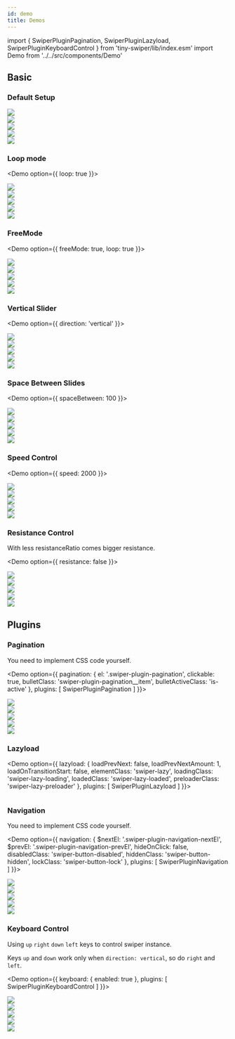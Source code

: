 ```yaml
---
id: demo
title: Demos
---
```

import {
    SwiperPluginPagination,
    SwiperPluginLazyload,
    SwiperPluginKeyboardControl
} from 'tiny-swiper/lib/index.esm'
import Demo from '../../src/components/Demo'

## Basic

### Default Setup

<Demo
    option={{}}
    demoID="tiny-swiper2-basic-demo">
    <div className="swiper-container">
        <div className="swiper-wrapper">
            <div className="swiper-slide">
                <img src="https://user-images.githubusercontent.com/10026019/102231248-ba31ce00-3f28-11eb-953e-60001e810876.png"/>
            </div>
            <div className="swiper-slide">
                <img src="https://user-images.githubusercontent.com/10026019/102232334-eef25500-3f29-11eb-857b-fcb744045fe8.png"/>
            </div>
            <div className="swiper-slide">
                <img src="https://user-images.githubusercontent.com/10026019/102230734-32e45a80-3f28-11eb-9d78-697b8049caea.png"/>
            </div>
            <div className="swiper-slide">
                <img src="https://user-images.githubusercontent.com/10026019/102230550-f7e22700-3f27-11eb-8d81-687c02919745.png"/>
            </div>
            <div className="swiper-slide">
                <img src="https://user-images.githubusercontent.com/10026019/102230508-ed279200-3f27-11eb-9765-88fe733eeb8c.png"/>
            </div>
        </div>
    </div>
</Demo>


### Loop mode

<Demo
    option={{
        loop: true
    }}>
    <div className="swiper-container">
        <div className="swiper-wrapper">
            <div className="swiper-slide">
                <img src="https://user-images.githubusercontent.com/10026019/102231248-ba31ce00-3f28-11eb-953e-60001e810876.png"/>
            </div>
            <div className="swiper-slide">
                <img src="https://user-images.githubusercontent.com/10026019/102232334-eef25500-3f29-11eb-857b-fcb744045fe8.png"/>
            </div>
            <div className="swiper-slide">
                <img src="https://user-images.githubusercontent.com/10026019/102230734-32e45a80-3f28-11eb-9d78-697b8049caea.png"/>
            </div>
            <div className="swiper-slide">
                <img src="https://user-images.githubusercontent.com/10026019/102230550-f7e22700-3f27-11eb-8d81-687c02919745.png"/>
            </div>
            <div className="swiper-slide">
                <img src="https://user-images.githubusercontent.com/10026019/102230508-ed279200-3f27-11eb-9765-88fe733eeb8c.png"/>
            </div>
        </div>
    </div>
</Demo>


### FreeMode

<Demo
    option={{
        freeMode: true,
        loop: true
    }}>
    <div className="swiper-container">
        <div className="swiper-wrapper">
            <div className="swiper-slide">
                <img src="https://user-images.githubusercontent.com/10026019/102231248-ba31ce00-3f28-11eb-953e-60001e810876.png"/>
            </div>
            <div className="swiper-slide">
                <img src="https://user-images.githubusercontent.com/10026019/102232334-eef25500-3f29-11eb-857b-fcb744045fe8.png"/>
            </div>
            <div className="swiper-slide">
                <img src="https://user-images.githubusercontent.com/10026019/102230734-32e45a80-3f28-11eb-9d78-697b8049caea.png"/>
            </div>
            <div className="swiper-slide">
                <img src="https://user-images.githubusercontent.com/10026019/102230550-f7e22700-3f27-11eb-8d81-687c02919745.png"/>
            </div>
            <div className="swiper-slide">
                <img src="https://user-images.githubusercontent.com/10026019/102230508-ed279200-3f27-11eb-9765-88fe733eeb8c.png"/>
            </div>
        </div>
    </div>
</Demo>

### Vertical Slider

<Demo
    option={{
        direction: 'vertical'
    }}>
    <div className="swiper-container">
        <div className="swiper-wrapper">
            <div className="swiper-slide">
                <img src="https://user-images.githubusercontent.com/10026019/102231248-ba31ce00-3f28-11eb-953e-60001e810876.png"/>
            </div>
            <div className="swiper-slide">
                <img src="https://user-images.githubusercontent.com/10026019/102232334-eef25500-3f29-11eb-857b-fcb744045fe8.png"/>
            </div>
            <div className="swiper-slide">
                <img src="https://user-images.githubusercontent.com/10026019/102230734-32e45a80-3f28-11eb-9d78-697b8049caea.png"/>
            </div>
            <div className="swiper-slide">
                <img src="https://user-images.githubusercontent.com/10026019/102230550-f7e22700-3f27-11eb-8d81-687c02919745.png"/>
            </div>
            <div className="swiper-slide">
                <img src="https://user-images.githubusercontent.com/10026019/102230508-ed279200-3f27-11eb-9765-88fe733eeb8c.png"/>
            </div>
        </div>
    </div>
</Demo>

### Space Between Slides

<Demo
    option={{
        spaceBetween: 100
    }}>
    <div className="swiper-container">
        <div className="swiper-wrapper">
            <div className="swiper-slide">
                <img src="https://user-images.githubusercontent.com/10026019/102231248-ba31ce00-3f28-11eb-953e-60001e810876.png"/>
            </div>
            <div className="swiper-slide">
                <img src="https://user-images.githubusercontent.com/10026019/102232334-eef25500-3f29-11eb-857b-fcb744045fe8.png"/>
            </div>
            <div className="swiper-slide">
                <img src="https://user-images.githubusercontent.com/10026019/102230734-32e45a80-3f28-11eb-9d78-697b8049caea.png"/>
            </div>
            <div className="swiper-slide">
                <img src="https://user-images.githubusercontent.com/10026019/102230550-f7e22700-3f27-11eb-8d81-687c02919745.png"/>
            </div>
            <div className="swiper-slide">
                <img src="https://user-images.githubusercontent.com/10026019/102230508-ed279200-3f27-11eb-9765-88fe733eeb8c.png"/>
            </div>
        </div>
    </div>
</Demo>

### Speed Control

<Demo
    option={{
        speed: 2000
    }}>
    <div className="swiper-container">
        <div className="swiper-wrapper">
            <div className="swiper-slide">
                <img src="https://user-images.githubusercontent.com/10026019/102231248-ba31ce00-3f28-11eb-953e-60001e810876.png"/>
            </div>
            <div className="swiper-slide">
                <img src="https://user-images.githubusercontent.com/10026019/102232334-eef25500-3f29-11eb-857b-fcb744045fe8.png"/>
            </div>
            <div className="swiper-slide">
                <img src="https://user-images.githubusercontent.com/10026019/102230734-32e45a80-3f28-11eb-9d78-697b8049caea.png"/>
            </div>
            <div className="swiper-slide">
                <img src="https://user-images.githubusercontent.com/10026019/102230550-f7e22700-3f27-11eb-8d81-687c02919745.png"/>
            </div>
            <div className="swiper-slide">
                <img src="https://user-images.githubusercontent.com/10026019/102230508-ed279200-3f27-11eb-9765-88fe733eeb8c.png"/>
            </div>
        </div>
    </div>
</Demo>

### Resistance Control

With less resistanceRatio comes bigger resistance.

<Demo
    option={{
        resistance: false
    }}>
    <div className="swiper-container">
        <div className="swiper-wrapper">
            <div className="swiper-slide">
                <img src="https://user-images.githubusercontent.com/10026019/102231248-ba31ce00-3f28-11eb-953e-60001e810876.png"/>
            </div>
            <div className="swiper-slide">
                <img src="https://user-images.githubusercontent.com/10026019/102232334-eef25500-3f29-11eb-857b-fcb744045fe8.png"/>
            </div>
            <div className="swiper-slide">
                <img src="https://user-images.githubusercontent.com/10026019/102230734-32e45a80-3f28-11eb-9d78-697b8049caea.png"/>
            </div>
            <div className="swiper-slide">
                <img src="https://user-images.githubusercontent.com/10026019/102230550-f7e22700-3f27-11eb-8d81-687c02919745.png"/>
            </div>
            <div className="swiper-slide">
                <img src="https://user-images.githubusercontent.com/10026019/102230508-ed279200-3f27-11eb-9765-88fe733eeb8c.png"/>
            </div>
        </div>
    </div>
</Demo>


## Plugins

### Pagination

You need to implement CSS code yourself.

<Demo
    option={{
        pagination: {
            el: '.swiper-plugin-pagination',
            clickable: true,
            bulletClass: 'swiper-plugin-pagination__item',
            bulletActiveClass: 'is-active'
        },
        plugins: [
            SwiperPluginPagination
        ]
    }}>
    <div className="swiper-container">
        <div className="swiper-wrapper">
            <div className="swiper-slide">
                <img src="https://user-images.githubusercontent.com/10026019/102231248-ba31ce00-3f28-11eb-953e-60001e810876.png"/>
            </div>
            <div className="swiper-slide">
                <img src="https://user-images.githubusercontent.com/10026019/102232334-eef25500-3f29-11eb-857b-fcb744045fe8.png"/>
            </div>
            <div className="swiper-slide">
                <img src="https://user-images.githubusercontent.com/10026019/102230734-32e45a80-3f28-11eb-9d78-697b8049caea.png"/>
            </div>
            <div className="swiper-slide">
                <img src="https://user-images.githubusercontent.com/10026019/102230550-f7e22700-3f27-11eb-8d81-687c02919745.png"/>
            </div>
            <div className="swiper-slide">
                <img src="https://user-images.githubusercontent.com/10026019/102230508-ed279200-3f27-11eb-9765-88fe733eeb8c.png"/>
            </div>
        </div>
        <div className="swiper-plugin-pagination"></div>
    </div>
</Demo>

### Lazyload

<Demo
    option={{
        lazyload: {
            loadPrevNext: false,
            loadPrevNextAmount: 1,
            loadOnTransitionStart: false,
            elementClass: 'swiper-lazy',
            loadingClass: 'swiper-lazy-loading',
            loadedClass: 'swiper-lazy-loaded',
            preloaderClass: 'swiper-lazy-preloader'
        },
        plugins: [
            SwiperPluginLazyload
        ]
    }}>
    <div className="swiper-container">
        <div className="swiper-wrapper">
            <div className="swiper-slide">
                <img
                    className="swiper-lazy"
                    data-src="https://user-images.githubusercontent.com/10026019/102231248-ba31ce00-3f28-11eb-953e-60001e810876.png"/>
                <div className="swiper-lazy-preloader"></div>
            </div>
            <div className="swiper-slide">
                <img
                    className="swiper-lazy"
                    data-src="https://user-images.githubusercontent.com/10026019/102232334-eef25500-3f29-11eb-857b-fcb744045fe8.png"/>
                <div className="swiper-lazy-preloader"></div>
            </div>
            <div className="swiper-slide">
                <img
                    className="swiper-lazy"
                    data-src="https://user-images.githubusercontent.com/10026019/102230734-32e45a80-3f28-11eb-9d78-697b8049caea.png"/>
                <div className="swiper-lazy-preloader"></div>
            </div>
            <div className="swiper-slide">
                <img
                    className="swiper-lazy"
                    data-src="https://user-images.githubusercontent.com/10026019/102230550-f7e22700-3f27-11eb-8d81-687c02919745.png"/>
                <div className="swiper-lazy-preloader"></div>
            </div>
            <div className="swiper-slide">
                <img
                    className="swiper-lazy"
                    data-src="https://user-images.githubusercontent.com/10026019/102230508-ed279200-3f27-11eb-9765-88fe733eeb8c.png"/>
                <div className="swiper-lazy-preloader"></div>
            </div>
        </div>
    </div>
</Demo>

### Navigation

You need to implement CSS code yourself.

<Demo
    option={{
        navigation: {
            $nextEl: '.swiper-plugin-navigation-nextEl',
            $prevEl: '.swiper-plugin-navigation-prevEl',
            hideOnClick: false,
            disabledClass: 'swiper-button-disabled',
            hiddenClass: 'swiper-button-hidden',
            lockClass: 'swiper-button-lock'
        },
    plugins: [
        SwiperPluginNavigation
    ]
}}>
    <div className="swiper-container">
        <div className="swiper-wrapper">
            <div className="swiper-slide">
            <img src="https://user-images.githubusercontent.com/10026019/102231248-ba31ce00-3f28-11eb-953e-60001e810876.png"/>
            </div>
            <div className="swiper-slide">
            <img src="https://user-images.githubusercontent.com/10026019/102232334-eef25500-3f29-11eb-857b-fcb744045fe8.png"/>
            </div>
            <div className="swiper-slide">
            <img src="https://user-images.githubusercontent.com/10026019/102230734-32e45a80-3f28-11eb-9d78-697b8049caea.png"/>
            </div>
            <div className="swiper-slide">
            <img src="https://user-images.githubusercontent.com/10026019/102230550-f7e22700-3f27-11eb-8d81-687c02919745.png"/>
            </div>
            <div className="swiper-slide">
            <img src="https://user-images.githubusercontent.com/10026019/102230508-ed279200-3f27-11eb-9765-88fe733eeb8c.png"/>
            </div>
        </div>
        <div className="swiper-plugin-navigation-nextEl"></div>
        <div className="swiper-plugin-navigation-prevEl"></div>
    </div>
</Demo>

### Keyboard Control

Using `up` `right` `down` `left` keys to control swiper instance.

Keys `up` and `down` work only when `direction: vertical`, so do `right` and `left`.


<Demo
    option={{
        keyboard: {
            enabled: true
        },
        plugins: [
            SwiperPluginKeyboardControl
        ]
    }}>
    <div className="swiper-container">
        <div className="swiper-wrapper">
            <div className="swiper-slide">
                <img src="https://user-images.githubusercontent.com/10026019/102231248-ba31ce00-3f28-11eb-953e-60001e810876.png"/>
            </div>
            <div className="swiper-slide">
                <img src="https://user-images.githubusercontent.com/10026019/102232334-eef25500-3f29-11eb-857b-fcb744045fe8.png"/>
            </div>
            <div className="swiper-slide">
                <img src="https://user-images.githubusercontent.com/10026019/102230734-32e45a80-3f28-11eb-9d78-697b8049caea.png"/>
            </div>
            <div className="swiper-slide">
                <img src="https://user-images.githubusercontent.com/10026019/102230550-f7e22700-3f27-11eb-8d81-687c02919745.png"/>
            </div>
            <div className="swiper-slide">
                <img src="https://user-images.githubusercontent.com/10026019/102230508-ed279200-3f27-11eb-9765-88fe733eeb8c.png"/>
            </div>
        </div>
        <div className="swiper-plugin-pagination"></div>
    </div>
</Demo>
